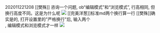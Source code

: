 202011221208
[[樊殊]] 咨询一个问题, ob“编辑模式”和“浏览模式”, 行高相同, 但换行高度不同。这是为什么呢
![](https://gitee.com/cyddgi/picture-store/raw/master/img/20201122120837.png)
[[完美洋葱]]标准md两个换行算一行
[[樊殊]]确实是的, 打开设置里的"严格换行"后, 输入两个<br>, 编辑模式和浏览模式才一样
![](https://gitee.com/cyddgi/picture-store/raw/master/img/20201122120942.png)
